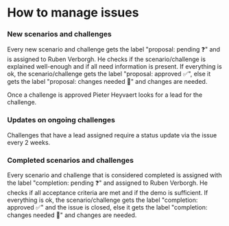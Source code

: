 # How to manage issues

### New scenarios and challenges
Every new scenario and challenge gets the label "proposal: pending ❓" and
is assigned to Ruben Verborgh.
He checks if the scenario/challenge is explained well-enough and 
if all need information is present.
If everything is ok, the scenario/challenge gets the label "proposal: approved ✅", else
it gets the label "proposal: changes needed 👷" and changes are needed.

Once a challenge is approved Pieter Heyvaert looks for a lead for the challenge.

### Updates on ongoing challenges
Challenges that have a lead assigned require a status update via the issue every 2 weeks.

### Completed scenarios and challenges
Every scenario and challenge that is considered completed is assigned with the label "completion: pending ❓" and 
assigned to Ruben Verborgh.
He checks if all acceptance criteria are met and 
if the demo is sufficient. 
If everything is ok, the scenario/challenge gets the label "completion: approved ✅" and 
the issue is closed, else
it gets the label "completion: changes needed 👷" and changes are needed.
